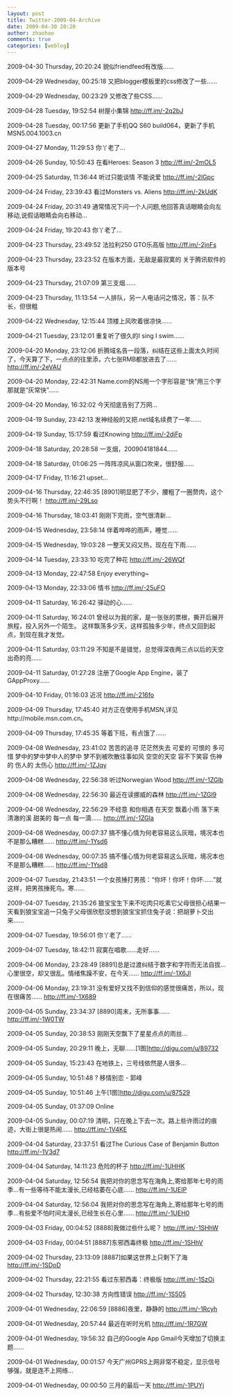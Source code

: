 ```yaml
---
layout: post
title: Twitter-2009-04-Archive
date: 2009-04-30 20:20
author: zhaohao
comments: true
categories: [weblog]
---
```

2009-04-30 Thursday, 20:20:24 貌似friendfeed有改版……

2009-04-29 Wednesday, 00:25:18 又把blogger模板里的css修改了一些……

2009-04-29 Wednesday, 00:23:29 又修改了些CSS……

2009-04-28 Tuesday, 19:52:54 树屋小集锦 http://ff.im/-2q2bJ

2009-04-28 Tuesday, 00:17:56 更新了手机QQ S60 build064，更新了手机MSN5.004.1003.cn

2009-04-27 Monday, 11:29:53 你丫老了…

2009-04-26 Sunday, 10:50:43 在看Heroes: Season 3 http://ff.im/-2mOL5

2009-04-25 Saturday, 11:36:44 听过只能谈情 不能说爱 http://ff.im/-2lGpc

2009-04-24 Friday, 23:39:43 看过Monsters vs. Aliens http://ff.im/-2kUdK

2009-04-24 Friday, 20:31:49 通常情况下问一个人问题,他回答真话眼睛会向左移动,说假话眼睛会向右移动…

2009-04-24 Friday, 19:20:43 你丫老了…

2009-04-23 Thursday, 23:49:52 法拉利250 GTO乐高版 http://ff.im/-2jnFs

2009-04-23 Thursday, 23:23:52 在版本方面，无敌是最寂寞的 关于腾讯软件的版本号

2009-04-23 Thursday, 21:07:09 第三支烟……

2009-04-23 Thursday, 11:13:54 一人排队，另一人电话问之情况，答：队不长，但很粗

2009-04-22 Wednesday, 12:15:44 顶楼上风吹着很凉快……

2009-04-21 Tuesday, 23:12:01 重复听了很久的I sing I swim……

2009-04-20 Monday, 23:12:06 折腾域名告一段落，纠结在这些上面太久时间了，今天算了下，一点点的往里添，六七张RMB都放进去了…… http://ff.im/-2eVAU

2009-04-20 Monday, 22:42:31 Name.com的NS用一个字形容是“快”用三个字那就是“灰常快”……

2009-04-20 Monday, 16:32:02 今天彻底告别了万网…

2009-04-19 Sunday, 23:42:13 发神经般的又把.net域名续费了一年……

2009-04-19 Sunday, 15:17:59 看过Knowing http://ff.im/-2djFp

2009-04-18 Saturday, 20:28:58 一支烟，200904181844……

2009-04-18 Saturday, 01:06:25 一阵阵凉风从窗口吹来，很舒服……

2009-04-17 Friday, 11:16:21 upset…

2009-04-16 Thursday, 22:46:35 [8901]明显肥了不少，腰粗了一圈赘肉，这个势头不行啊！ http://ff.im/-29Lso

2009-04-16 Thursday, 18:03:41 刚刚下完雨，空气很清新…

2009-04-15 Wednesday, 23:58:14 伴着哗哗的雨声，睡觉……

2009-04-15 Wednesday, 19:03:28 一整天又闷又热，现在在下雨……

2009-04-14 Tuesday, 23:33:10 吃完了种花 http://ff.im/-26WQf

2009-04-13 Monday, 22:47:58 Enjoy everything~

2009-04-13 Monday, 22:33:06 情书 http://ff.im/-25uFO

2009-04-11 Saturday, 16:26:42 驿动的心……

2009-04-11 Saturday, 16:24:01 曾经以为我的家，是一张张的票根，撕开后展开旅程，投入另外一个陌生。 这样飘荡多少天，这样孤独多少年，终点又回到起点，到现在我才发觉。

2009-04-11 Saturday, 03:11:29 不知是不是错觉，总觉得深夜两三点以后的天空出奇的亮……

2009-04-11 Saturday, 01:27:28 注册了Google App Engine，装了GAppProxy……

2009-04-10 Friday, 01:16:03 近况 http://ff.im/-216fo

2009-04-09 Thursday, 17:45:40 对方正在使用手机MSN,详见http://mobile.msn.com.cn。

2009-04-09 Thursday, 17:45:35 等着下班，有点饿了……

2009-04-08 Wednesday, 23:41:02 苦苦的追寻 茫茫然失去 可爱的 可恨的 多可惜 梦中的梦中梦中人的梦中 梦不到被吹散往事如风 空空的天空 容不下笑容 伤神的 伤人的 太伤心 http://ff.im/-1ZJqy

2009-04-08 Wednesday, 22:56:38 听过Norwegian Wood http://ff.im/-1ZGlb

2009-04-08 Wednesday, 22:56:30 最近在读挪威的森林 http://ff.im/-1ZGl9

2009-04-08 Wednesday, 22:56:29 不经意 和你相遇 在天空 飘着小雨 落下来 清澈的溪 甜美的 每一点 每一滴…… http://ff.im/-1ZGla

2009-04-08 Wednesday, 00:07:37 搞不懂心情为何老容易这么灰暗，境况本也不是那么糟糕…… http://ff.im/-1Ysd6

2009-04-08 Wednesday, 00:07:35 搞不懂心情为何老容易这么灰暗，境况本也不是那么糟糕…… http://ff.im/-1Ysd8

2009-04-07 Tuesday, 21:43:51 一个女孩捶打男孩：“你坏！你坏！你坏……”就这样，把男孩捶死鸟。寒……

2009-04-07 Tuesday, 21:35:26 狼宝宝生下来不吃肉只吃素它父母很担心结果一天看到狼宝宝追一只兔子父母很欣慰没想到狼宝宝抓住兔子说：把胡萝卜交出来……

2009-04-07 Tuesday, 19:56:01 你丫老了……

2009-04-07 Tuesday, 18:42:11 寂寞在唱歌……走好……

2009-04-06 Monday, 23:28:49 [8891]总是过渡纠结于数字和字符而无法自拔…心里很空，却又很乱。情绪焦躁不安，在今天…… http://ff.im/-1X6JI

2009-04-06 Monday, 23:19:31 没有爱好又找不到信仰的感觉很痛苦，所以，现在很痛苦…… http://ff.im/-1X689

2009-04-05 Sunday, 23:34:37 [8890]周末，无所事事…… http://ff.im/-1W0TW

2009-04-05 Sunday, 20:38:53 刚刚天空飘下了星星点点的雨丝…

2009-04-05 Sunday, 20:29:11 晚上，无聊……[1图]http://digu.com/u/89732

2009-04-05 Sunday, 15:23:43 在地铁上，三号线依然是人很多…

2009-04-05 Sunday, 10:51:48 ? 移情别恋 - 郭峰

2009-04-05 Sunday, 10:51:46 上午[1图]http://digu.com/u/87529

2009-04-05 Sunday, 01:37:09 Online

2009-04-05 Sunday, 00:07:19 清明，只在晚上下去一次。路上些许雨过的痕迹，大街上很是热闹…… http://ff.im/-1V4KE

2009-04-04 Saturday, 23:37:51 看过The Curious Case of Benjamin Button http://ff.im/-1V3d7

2009-04-04 Saturday, 14:11:23 危险的杯子 http://ff.im/-1UHHK

2009-04-04 Saturday, 12:56:54 我把对你的思念写在海角上,寄给那年七号的雨季...有一些等待不能太漫长,已经枯萎在心底...... http://ff.im/-1UEIP

2009-04-04 Saturday, 12:56:04 我把对你的思念写在海角上,寄给那年七号的雨季...有些爱不怕时间太漫长,已经生长在心里...... http://ff.im/-1UEH0

2009-04-03 Friday, 00:04:52 [8888]我做过些什么呢？ http://ff.im/-1SHhW

2009-04-03 Friday, 00:04:51 [8887]东邪西毒终极 http://ff.im/-1SHhV

2009-04-02 Thursday, 23:13:09 [8887]如果这世界上只剩下了海 http://ff.im/-1SDoD

2009-04-02 Thursday, 22:21:55 看过东邪西毒：终极版 http://ff.im/-1SzOi

2009-04-02 Thursday, 12:30:38 方向性错误 http://ff.im/-1S505

2009-04-01 Wednesday, 22:06:59 [8886]夜里，静静的 http://ff.im/-1Rcyh

2009-04-01 Wednesday, 20:57:44 最近在听时光机 http://ff.im/-1R7GW

2009-04-01 Wednesday, 19:56:32 自己的Google App Gmail今天增加了切换主题……

2009-04-01 Wednesday, 00:01:57 今天广州GPRS上网非常不稳定，显示信号够强，就是连不上网络…

2009-04-01 Wednesday, 00:00:50 三月的最后一天 http://ff.im/-1PUYj
